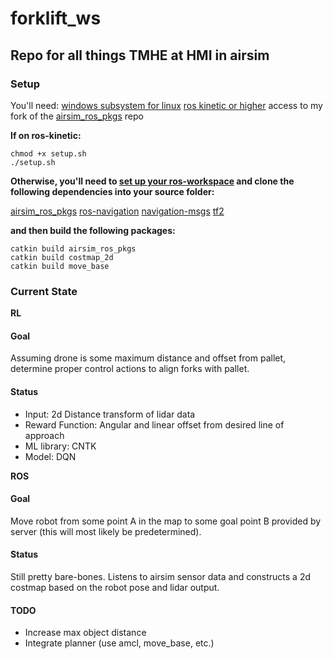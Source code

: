 # forklift_ws
## Repo for all things TMHE at HMI in airsim
### Setup
You'll need:
[windows subsystem for linux](https://docs.microsoft.com/en-us/windows/wsl/install-win10)
[ros kinetic or higher](https://janbernloehr.de/2017/06/10/ros-windows)
access to my fork of the [airsim_ros_pkgs](https://github.com/msb336/airsim_ros_pkgs) repo

**If on ros-kinetic:**
```
chmod +x setup.sh
./setup.sh
```

**Otherwise, you'll need to [set up your ros-workspace](wiki.ros.org/catkin) and clone the following dependencies into your source folder:**

[airsim_ros_pkgs](https://github.com/msb336/airsim_ros_pkgs)
[ros-navigation](https://github.com/ros-planning/navigation)
[navigation-msgs](https://github.com/ros-planning/navigation_msgs)
[tf2](https://github.com/ros/geometry2)


**and then build the following packages:**
``` 
catkin build airsim_ros_pkgs
catkin build costmap_2d
catkin build move_base
```


### Current State
**RL**
#### Goal
Assuming drone is some maximum distance and offset from pallet, determine proper control actions to align forks with pallet.

#### Status
- Input: 2d Distance transform of lidar data
- Reward Function: Angular and linear offset from desired line of approach
- ML library: CNTK
- Model: DQN

**ROS**
#### Goal
Move robot from some point A in the map to some goal point B provided by server (this will most likely be predetermined).
#### Status
Still pretty bare-bones. Listens to airsim sensor data and constructs a 2d costmap based on the robot pose and lidar output.
#### TODO
- Increase max object distance
- Integrate planner (use amcl, move_base, etc.)
